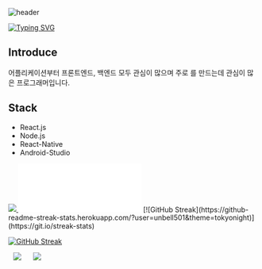 

<!--
**unbell501/unbell501** is a ✨ _special_ ✨ repository because its `README.md` (this file) appears on your GitHub profile.

Here are some ideas to get you started:

- 🔭 I’m currently working on ...
- 🌱 I’m currently learning ...
- 👯 I’m looking to collaborate on ...
- 🤔 I’m looking for help with ...
- 💬 Ask me about ...
- 📫 How to reach me: ...
- 😄 Pronouns: ...
- ⚡ Fun fact: ...
-->
![header](https://capsule-render.vercel.app/api?type=waving&color=gradient&height=120&animation=fadeIn&section=footer&text=👩🏻‍💻💻📚🤓📑&fontAlign=70)




[![Typing SVG](https://readme-typing-svg.herokuapp.com?font=Oswald&size=30&pause=1000&color=1E3B97&width=435&lines=🙌🏻Hello+World🙌🏻)](https://git.io/typing-svg)

## Introduce

어플리케이션부터 프론트엔드, 백엔드 모두 관심이 많으며 주로 를 만드는데 관심이 많은 프로그래머입니다. 

## Stack

- React.js
- Node.js
- React-Native
- Android-Studio




<a href="s">
  <img src="https://github-readme-stats.vercel.app/api?username=unbell501&theme=tokyonight&show_icons=true" width="42%" />
</a>

<img src="https://raw.githubusercontent.com/dkssud8150/github-stats-transparent/output/generated/languages.svg" width="49.2%" />
[![GitHub Streak](https://github-readme-streak-stats.herokuapp.com/?user=unbell501&theme=tokyonight)](https://git.io/streak-stats)


[![GitHub Streak](https://github-readme-streak-stats.herokuapp.com/?user=dkssud8150&theme=tokyonight)](https://git.io/streak-stats)



<div>
    <img 
        src="https://hits.seeyoufarm.com/api/count/incr/badge.svg?url=https%3A%2F%2Fgithub.com%2FAlpoxDev"
        style="height : auto; margin-left : 10px; margin-right : 10px;"/>
    <img 
        src="https://img.shields.io/github/followers/AlpoxDev?label=AlpoxDev%20Followers&style=social"
        style="height : auto; margin-left : 10px; margin-right : 10px;"/>
</div>



